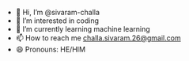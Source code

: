 - 👋 Hi, I’m @sivaram-challa
- 👀 I’m interested in coding
- 🌱 I’m currently learning machine learning
- 📫 How to reach me challa.sivaram.26@gmail.com
- 😄 Pronouns: HE/HIM

<!---
sivaram-challa/sivaram-challa is a ✨ special ✨ repository because its `README.md` (this file) appears on your GitHub profile.
You can click the Preview link to take a look at your changes.
--->
